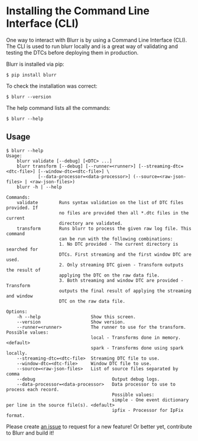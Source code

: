 # Installing the Command Line Interface (CLI)

One way to interact with Blurr is by using a Command Line Interface (CLI). The CLI is used to run blurr
locally and is a great way of validating and testing the DTCs before deploying them in 
production. 

Blurr is installed via pip:

`$ pip install blurr`

To check the installation was correct:

`$ blurr --version`

The help command lists all the commands:

`$ blurr --help`

## Usage
```
$ blurr --help
Usage:
    blurr validate [--debug] [<DTC> ...]
    blurr transform [--debug] [--runner=<runner>] [--streaming-dtc=<dtc-file>] [--window-dtc=<dtc-file>] \
            [--data-processor=<data-processor>] (--source=<raw-json-files> | <raw-json-files>)
    blurr -h | --help

Commands:
    validate        Runs syntax validation on the list of DTC files provided. If
                    no files are provided then all *.dtc files in the current
                    directory are validated.
    transform       Runs blurr to process the given raw log file. This command
                    can be run with the following combinations:
                    1. No DTC provided - The current directory is searched for
                    DTCs. First streaming and the first window DTC are used.
                    2. Only streaming DTC given - Transform outputs the result of
                    applying the DTC on the raw data file.
                    3. Both streaming and window DTC are provided - Transform
                    outputs the final result of applying the streaming and window
                    DTC on the raw data file.

Options:
    -h --help                   Show this screen.
    --version                   Show version.
    --runner=<runner>           The runner to use for the transform. Possible values:
                                local - Transforms done in memory. <default>
                                spark - Transforms done using spark locally.
    --streaming-dtc=<dtc-file>  Streaming DTC file to use.
    --window-dtc=<dtc-file>     Window DTC file to use.
    --source=<raw-json-files>   List of source files separated by comma
    --debug                             Output debug logs.
    --data-processor=<data-processor>   Data processor to use to process each record.
                                        Possible values:
                                        simple - One event dictionary per line in the source file(s). <default>
                                        ipfix - Processor for IpFix format.
```

Please create [an issue](https://github.com/productml/blurr/issues/new) to request for a new feature! Or better yet, contribute to Blurr and build it!

